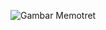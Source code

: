 ![Gambar Memotret](https://drive.google.com/file/d/1phz25sZaVuRwOpy1stIztikIPcbyzcow/view?usp=sharing)
